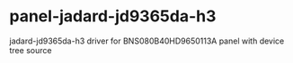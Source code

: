 # panel-jadard-jd9365da-h3
jadard-jd9365da-h3 driver for BNS080B40HD9650113A panel with device tree source
